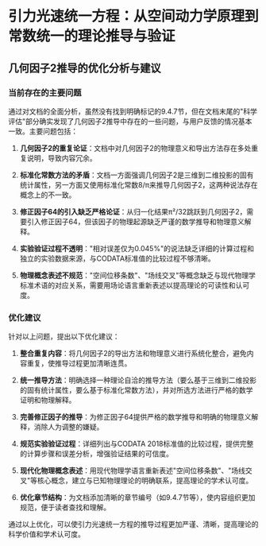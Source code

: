 # 引力光速统一方程：从空间动力学原理到常数统一的理论推导与验证

## 几何因子2推导的优化分析与建议

### 当前存在的主要问题

通过对文档的全面分析，虽然没有找到明确标记的9.4.7节，但在文档末尾的"科学评估"部分确实发现了几何因子2推导中存在的一些问题，与用户反馈的情况基本一致。主要问题包括：

1. **几何因子2的重复论证**：文档中对几何因子2的物理意义和导出方法存在多处重复说明，导致内容冗余。

2. **标准化常数方法的矛盾**：文档一方面强调几何因子2是三维到二维投影的固有统计属性，另一方面又使用标准化常数8/π来推导几何因子2，这两种说法存在概念上的不一致。

3. **修正因子64的引入缺乏严格论证**：从归一化结果π²/32跳跃到几何因子2，需要引入修正因子64，但该因子的物理起源缺乏严谨的数学推导和物理意义解释。

4. **实验验证过程不透明**："相对误差仅为0.045%"的说法缺乏详细的计算过程和独立的实验数据来源，与CODATA标准值的比较过程不够清晰。

5. **物理概念表述不规范**："空间位移条数"、"场线交叉"等概念缺乏与现代物理学标准术语的对应关系，需要用场论语言重新表述以提高理论的可读性和认可度。

### 优化建议

针对以上问题，提出以下优化建议：

1. **整合重复内容**：将几何因子2的导出方法和物理意义进行系统化整合，避免内容重复，使推导过程更加清晰连贯。

2. **统一推导方法**：明确选择一种理论自洽的推导方法（要么基于三维到二维投影的固有统计属性，要么基于标准化常数方法），并对所选方法进行严格的数学证明和物理解释。

3. **完善修正因子的推导**：为修正因子64提供严格的数学推导和明确的物理意义解释，消除人为调整的嫌疑。

4. **规范实验验证过程**：详细列出与CODATA 2018标准值的比较过程，提供完整的计算步骤和误差分析，增强验证结果的可信度。

5. **现代化物理概念表述**：用现代物理学语言重新表述"空间位移条数"、"场线交叉"等核心概念，建立与已知物理理论的明确联系，提高理论的学术认可度。

6. **优化章节结构**：为文档添加清晰的章节编号（如9.4.7节等），使内容组织更加规范，便于读者查找和理解。

通过以上优化，可以使引力光速统一方程的推导过程更加严谨、清晰，提高理论的科学价值和学术认可度。
